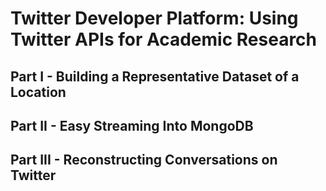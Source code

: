 # Twitter Developer Platform: Using Twitter APIs for Academic Research


## Part I - Building a Representative Dataset of a Location


## Part II - Easy Streaming Into MongoDB


## Part III - Reconstructing Conversations on Twitter